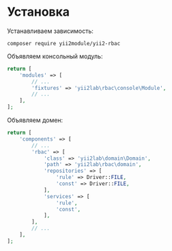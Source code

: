 Установка
===

Устанавливаем зависимость:

```
composer require yii2module/yii2-rbac
```

Объявляем консольный модуль:

```php
return [
	'modules' => [
		// ...
		'fixtures' => 'yii2lab\rbac\console\Module',
		// ...
	],
];
```

Объявляем домен:

```php
return [
	'components' => [
		// ...
		'rbac' => [
			'class' => 'yii2lab\domain\Domain',
			'path' => 'yii2lab\rbac\domain',
			'repositories' => [
				'rule' => Driver::FILE,
				'const' => Driver::FILE,
			],
			'services' => [
				'rule',
				'const',
			],
		],
		// ...
	],
];
```
